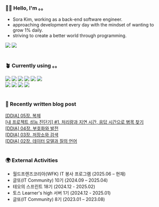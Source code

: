 <h3>👩🏻 Hello, I'm 。。</h3>
<ul>
 <li>Sora Kim, working as a back-end software engineer.</li>
 <li>approaching development every day with the mindset of wanting to grow 1% daily.</li>
 <li>striving to create a better world through programming.</li>
</ul>
<div>
 <a href="https://justsora.tistory.com/" target="_blank"><img src="https://img.shields.io/badge/Tistory-000000?style=for-the-badge&amp;logo=Tistory&amp;logoColor=white"></a> <a href="mailto:itsyoursora@gmail.com" target="_blank"><img src="https://img.shields.io/badge/Gmail-EA4335?style=for-the-badge&amp;logo=Gmail&amp;logoColor=white"></a>
</div>
<br>
<h3>🪴 Currently using 。。</h3>
<div>
 <img src="https://img.shields.io/badge/java-007396?style=for-the-badge&amp;logo=java&amp;logoColor=white"> <img src="https://img.shields.io/badge/spring-6DB33F?style=for-the-badge&amp;logo=spring&amp;logoColor=white"> <img src="https://img.shields.io/badge/springboot-6DB33F?style=for-the-badge&amp;logo=springboot&amp;logoColor=white"> <img src="https://img.shields.io/badge/php-777BB4?style=for-the-badge&amp;logo=php&amp;logoColor=white"> <img src="https://img.shields.io/badge/javascript-F7DF1E?style=for-the-badge&logo=javascript&logoColor=black"> <img src="https://img.shields.io/badge/vue.js-4FC08D?style=for-the-badge&amp;logo=vue.js&amp;logoColor=white">
 <br><img src="https://img.shields.io/badge/postgresql-4169E1?style=for-the-badge&amp;logo=postgresql&amp;logoColor=white"> <img src="https://img.shields.io/badge/mariaDB-003545?style=for-the-badge&amp;logo=mariaDB&amp;logoColor=white"> <img src="https://img.shields.io/badge/jOOQ-black?style=for-the-badge"> <img src="https://img.shields.io/badge/amazonaws-232F3E?style=for-the-badge&amp;logo=amazonaws&amp;logoColor=white"> 
 <br>
</div>
<br>
<h3>🐾 Recently written blog post</h3>
<div id="recent-posts">
 <a href="https://justsora.tistory.com/193">[DDIA] 05장. 복제</a>
 <br><a href="https://justsora.tistory.com/192">[내 프로젝트 성능 진단기] #1. 처리량과 지연 시간, 응답 시간으로 병목 찾기</a>
 <br><a href="https://justsora.tistory.com/191">[DDIA] 04장. 부호화와 발전</a>
 <br><a href="https://justsora.tistory.com/190">[DDIA] 03장. 저장소와 검색</a>
 <br><a href="https://justsora.tistory.com/189">[DDIA] 02장. 데이터 모델과 질의 언어</a>
 <br>
</div>
<br>
<h3>🌍 External Activities</h3>
<div>
<ul>
 <li>월드프렌즈코리아(WFK) IT 봉사 프로그램 (2025.06 – 현재)</li>
 <li>글또(IT Community) 10기 (2024.09 – 2025.04)</li>
 <li>테오의 스프린트 18기 (2024.12 - 2025.02)</li>
 <li>토스 Learner's high 서버 1기 (2024.12 - 2025.01)</li>
 <li>글또(IT Community) 8기 (2023.01 – 2023.08)</li>
</ul>
</div>
